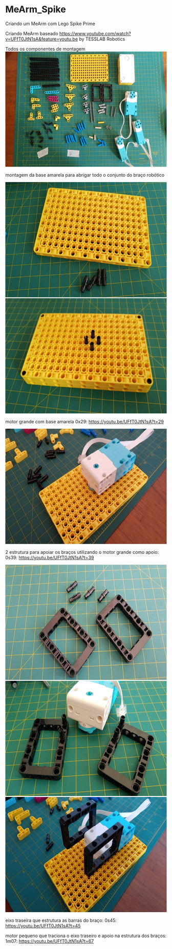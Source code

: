 # MeArm_Spike
Criando um  MeArm com Lego Spike Prime

Criando MeArm baseado https://www.youtube.com/watch?v=UFfT0JtN1sA&feature=youtu.be by TESSLAB Robotics

Todos os componentes de montagem<br>
<img src="img/allcomponents.jpeg" data-canonical-src="img/allcomponents.jpeg" width="640" height="360" />

montagem da base amarela para abrigar todo o conjunto do braço robótico

<img src="img/montando_base_pecas.jpeg" width="640" height="360" />
<img src="img/baseYellow_conectores.jpeg" width="640" height="360" />

motor grande com base amarela
0x29: https://youtu.be/UFfT0JtN1sA?t=29

<img src="img/motorgrande_baseamarela.jpeg" width="640" height="360" />

2 estrutura para apoiar os braços utilizando o motor grande como apoio:
0s39: https://youtu.be/UFfT0JtN1sA?t=39

<img src="img/montando_estrutura_pecas.jpeg" width="640" height="360" />
<img src="img/montando_motorolateral_antesestrutura.jpeg" width="640" height="360" />
<img src="img/motorgrande_comestrutura.jpeg" width="640" height="360" />

eixo traseira que estrutura as barras do braço:
0s45: https://youtu.be/UFfT0JtN1sA?t=45

motor pequeno que traciona o eixo traseiro e apoio na estrutura dos braços:
1m07: https://youtu.be/UFfT0JtN1sA?t=67




